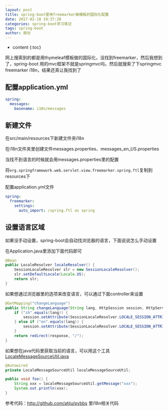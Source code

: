 ```yaml
---
layout: post
title: spring-boot里用freemarker做模板的国际化配置
date: 2017-02-18 19:37:20
categories: spring-boot学习笔记
tags: spring-boot
author: 朋也
---
```


* content
{:toc}

网上搜索到的都是用thymeleaf模板做的国际化，没找到freemarker，然后我想到了，spring-boot 用的mvc框架不就是springmvc吗，然后就搜索了下springmvc freemarker i18n，结果还真让我找到了

## 配置application.yml

```yml
spring:
  messages:
    basename: i18n/messages
```

## 新建文件

在src/main/resources下新建文件夹i18n

在i18n文件夹里创建文件messages.properties、messages_en_US.properties




当找不到语言的时候就会用messages.properties里的配置

将`org.springframework.web.servlet.view.freemarker.spring.ftl`复制到resources下

配置application.yml文件

```yml
spring:
  freemarker:
    settings:
      auto_import: /spring.ftl as spring
```

## 设置语言区域

如果没手动设置，spring-boot会自动找浏览器的语言，下面说说怎么手动设置

在Application.java里添加下面代码即可

```java
@Bean
public LocaleResolver localeResolver() {
    SessionLocaleResolver slr = new SessionLocaleResolver();
    slr.setDefaultLocale(Locale.US);
    return slr;
}
```

如果想通过浏览器里的选项来改变语言，可以通过下面controller来设置

```java
@GetMapping("changeLanguage")
public String changeLanguage(String lang, HttpSession session, HttpServletResponse response) {
    if ("zh".equals(lang)) {
        session.setAttribute(SessionLocaleResolver.LOCALE_SESSION_ATTRIBUTE_NAME, new Locale("zh", "CN"));
    } else if ("en".equals(lang)) {
        session.setAttribute(SessionLocaleResolver.LOCALE_SESSION_ATTRIBUTE_NAME, new Locale("en", "US"));
    }
    return redirect(response, "/");
}
```

如果想在java代码里获取当前的语言，可以用这个工具 [LocaleMessageSourceUtil.java](https://github.com/zl736732419/spring-boot-i18n/blob/master/src/main/java/com/zheng/utils/LocaleMessageSourceUtil.java)

```java
@Autowired
private LocaleMessageSourceUtil localeMessageSourceUtil;

public void foo() {
    String xxx = localeMessageSourceUtil.getMessage("xxx");
    System.out.println(xxx);
}
```

参考代码：http://github.com/atjiu/pybbs 里i18n相关代码

